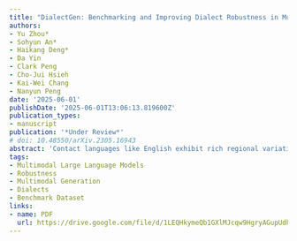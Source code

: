 ```yaml
---
title: "DialectGen: Benchmarking and Improving Dialect Robustness in Multimodal Generation"
authors:
- Yu Zhou*
- Sohyun An*
- Haikang Deng*
- Da Yin
- Clark Peng
- Cho-Jui Hsieh
- Kai-Wei Chang
- Nanyun Peng
date: '2025-06-01'
publishDate: '2025-06-01T13:06:13.819600Z'
publication_types:
- manuscript
publication: '*Under Review*'
# doi: 10.48550/arXiv.2305.16943
abstract: 'Contact languages like English exhibit rich regional variations in the form of dialects, which are often used by dialect speakers interacting with generative models. However, can multimodal generative models effectively produce content given dialectal textual input? In this work, we study this question by constructing a new large-scale benchmark spanning six common English dialects. We work with dialect speakers to collect and verify over 4200 unique prompts and evaluate on 17 image and video generative models. Our automatic and human evaluation results show that current state-of-the-art multimodal generative models exhibit 32.26% to 48.17% performance degradation when a single dialect word is used in the prompt. Common mitigation methods such as fine-tuning and prompt rewriting can only improve dialect performance by small margins (< 7%), while potentially incurring significant performance degradation in Standard American English (SAE). To this end, we design a general encoder-based mitigation strategy for multimodal generative models. Our method teaches the model to recognize new dialect features while preserving SAE performance. Experiments on models such as Stable Diffusion 1.5 show that our method is able to simultaneously raise performance on five dialects to be on par with SAE (+34.4%), while incurring near zero cost to SAE performance.'
tags:
- Multimodal Large Language Models
- Robustness
- Multimodal Generation
- Dialects
- Benchmark Dataset
links:
- name: PDF
  url: https://drive.google.com/file/d/1LEQHkymeQb1GXlMJcqw9HgryAGupUdhg/view?usp=sharing
---
```

